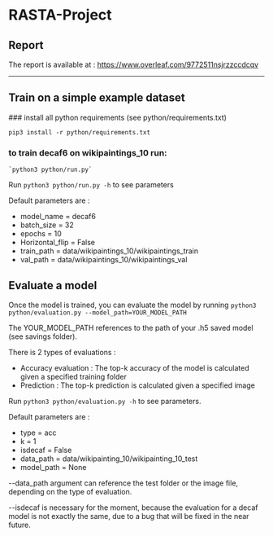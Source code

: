 # RASTA-Project

## Report
The report is available at :  https://www.overleaf.com/9772511nsjrzzccdcqv

---

## Train on a simple example dataset

### install all python requirements (see python/requirements.txt)

   `pip3 install -r python/requirements.txt`

### to train decaf6 on wikipaintings_10 run: 

    `python3 python/run.py`
    
Run `python3 python/run.py -h` to see parameters
    
Default parameters are :
  * model_name = decaf6
  * batch_size = 32
  * epochs = 10
  * Horizontal_flip = False
  * train_path = data/wikipaintings_10/wikipaintings_train
  * val_path = data/wikipaintings_10/wikipaintings_val


## Evaluate a model

Once the model is trained, you can evaluate the model by running
    `python3 python/evaluation.py --model_path=YOUR_MODEL_PATH`

The YOUR_MODEL_PATH references to the path of your .h5 saved model (see savings folder).

There is 2 types of evaluations :
  * Accuracy evaluation : The top-k accuracy of the model is calculated given a specified training folder
  * Prediction : The top-k prediction is calculated given a specified image

Run `python3 python/evaluation.py -h` to see parameters.

Default parameters are :
  * type = acc
  * k = 1
  * isdecaf = False
  * data_path = data/wikipainting_10/wikipainting_10_test
  * model_path = None

--data_path argument can reference the test folder or the image file, depending on the type of evaluation.

--isdecaf is necessary for the moment, because the evaluation for a decaf model is not exactly the same, due to a bug that will be fixed in the near future.



